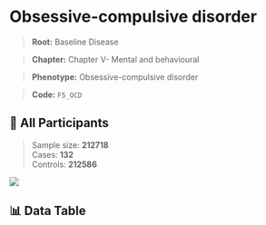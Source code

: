 # Obsessive-compulsive disorder

> **Root:** Baseline Disease  

> **Chapter:** Chapter V- Mental and behavioural  

> **Phenotype:** Obsessive-compulsive disorder  

> **Code:** `F5_OCD`

## 🧪 All Participants  
> Sample size: **212718**  
> Cases: **132**  
> Controls: **212586**
<img src="/Sensitive/Figures/ALL/Incidence/F5_OCD.png"/>

## 📊 Data Table
<CsvTableMRF src="/Sensitive/Data/ALL/Incidence/COX_F5_OCD.csv"/>

